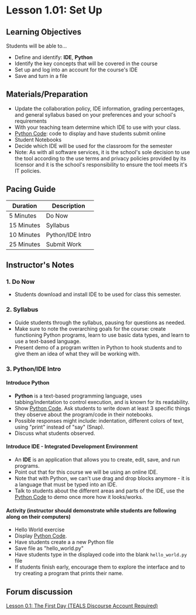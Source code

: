 # Lesson 1.01: Set Up

## Learning Objectives

Students will be able to...

* Define and identify: **IDE**, **Python**
* Identify the key concepts that will be covered in the course
* Set up and log into an account for the course's IDE
* Save and turn in a file

## Materials/Preparation

* Update the collaboration policy, IDE information, grading percentages, and general syllabus based on your preferences and your school's requirements
* With your teaching team determine which IDE to use with your class.
* [Python Code]: code to display and have students submit online
* Student Notebooks
* Decide which IDE will be used for the classroom for the semester
* Note: As with all software services, it is the school's sole decision to use the tool according to the use terms and privacy policies provided by its licensor and it is the school's responsibility to ensure the tool meets it's IT policies.

## Pacing Guide

| **Duration**   | **Description** |
| ---------- | ----------- |
| 5 Minutes  | Do Now      |
| 15 Minutes | Syllabus    |
| 10 Minutes | Python/IDE Intro |
| 25 Minutes | Submit Work |

## Instructor's Notes

### 1. Do Now

* Students download and install IDE to be used for class this semester.

### 2. Syllabus

* Guide students through the syllabus, pausing for questions as needed.
* Make sure to note the overarching goals for the course: create functioning Python programs, learn to use basic data types, and learn to use a text-based language.
* Present demo of a program written in Python to hook students and to give them an idea of what they will be working with.

### 3. Python/IDE Intro

#### Introduce Python

* **Python** is a text-based programming language, uses tabbing/indentation to control execution, and is known for its readability.
* Show [Python Code].  Ask students to write down at least 3 specific things they observe about the program/code in their notebooks.
* Possible responses might include: indentation, different colors of text, using "print" instead of "say" (Snap).
* Discuss what students observed.

#### Introduce IDE - Integrated Development Environment

* An **IDE** is an application that allows you to create, edit, save, and run programs.
* Point out that for this course we will be using an online IDE.
* Note that with Python, we can't use drag and drop blocks anymore - it is a language that must be typed into an IDE.
* Talk to students about the different areas and parts of the IDE, use the [Python Code][] to demo once more how it looks/works.

#### Activity (instructor should demonstrate while students are following along on their computers)

* Hello World exercise
* Display [Python Code].  
* Have students create a a new Python file
* Save file as "hello_world.py"
* Have students type in the displayed code into the blank `hello_world.py` file
* If students finish early, encourage them to explore the interface and to try creating a program that prints their name.

## Forum discussion

[Lesson 0.1: The First Day (TEALS Discourse Account Required)](https://forums.tealsk12.org/c/2nd-semester-unit-1/1-01-set-up)

[Python Code]:https://teals-introcs.gitbooks.io/2nd-semester-introduction-to-computer-science-pri/content/units/1_unit/01_lesson/hello_world.py
